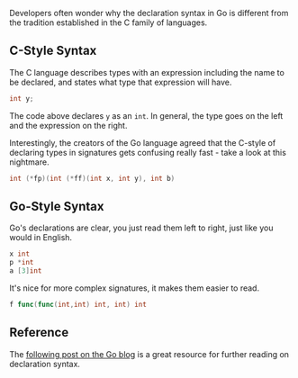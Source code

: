 Developers often wonder why the declaration syntax in Go is different from the tradition established in the C family of languages.

## C-Style Syntax

The C language describes types with an expression including the name to be declared, and states what type that expression will have.

```c
int y;
```

The code above declares `y` as an `int`. In general, the type goes on the left and the expression on the right.

Interestingly, the creators of the Go language agreed that the C-style of declaring types in signatures gets confusing really fast - take a look at this nightmare.

```c
int (*fp)(int (*ff)(int x, int y), int b)
```

## Go-Style Syntax

Go's declarations are clear, you just read them left to right, just like you would in English.

```go
x int
p *int
a [3]int
```

It's nice for more complex signatures, it makes them easier to read.

```go
f func(func(int,int) int, int) int
```

## Reference

The [following post on the Go blog](https://blog.golang.org/declaration-syntax) is a great resource for further reading on declaration syntax.